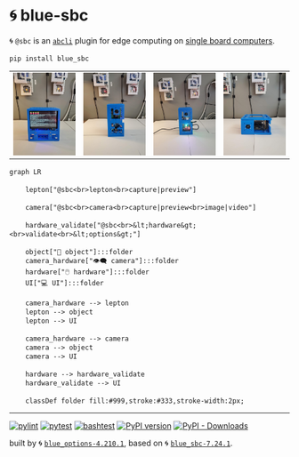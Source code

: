 # 🌀 blue-sbc

🌀 `@sbc` is an [`abcli`](https://github.com/kamangir/awesome-bash-cli) plugin for edge computing on [single board computers](https://github.com/kamangir/blue-bracket). 

```bash
pip install blue_sbc
```

|   |   |   |   |
| --- | --- | --- | --- |
| [![image](https://github.com/kamangir/blue-bracket/raw/main/images/blue3-1.jpg)](https://github.com/kamangir/blue-bracket/blob/main/designs/blue3.md) | [![image](https://github.com/kamangir/blue-bracket/raw/main/images/chenar-grove-1.jpg)](https://github.com/kamangir/blue-bracket/blob/main/designs/chenar-grove.md) | [![image](https://github.com/kamangir/blue-bracket/raw/main/images/cube-1.jpg)](https://github.com/kamangir/blue-bracket/blob/main/designs/cube.md) | [![image](https://github.com/kamangir/blue-bracket/raw/main/images/eye_nano-1.jpg)](https://github.com/kamangir/blue-bracket/blob/main/designs/eye_nano.md) |

```mermaid
graph LR

    lepton["@sbc<br>lepton<br>capture|preview"]

    camera["@sbc<br>camera<br>capture|preview<br>image|video"]

    hardware_validate["@sbc<br>&lt;hardware&gt;<br>validate<br>&lt;options&gt;"]

    object["📂 object"]:::folder
    camera_hardware["👁️‍🗨️ camera"]:::folder
    hardware["🖱️ hardware"]:::folder
    UI["💻 UI"]:::folder

    camera_hardware --> lepton
    lepton --> object
    lepton --> UI

    camera_hardware --> camera
    camera --> object
    camera --> UI

    hardware --> hardware_validate
    hardware_validate --> UI

    classDef folder fill:#999,stroke:#333,stroke-width:2px;
```

---


[![pylint](https://github.com/kamangir/blue-sbc/actions/workflows/pylint.yml/badge.svg)](https://github.com/kamangir/blue-sbc/actions/workflows/pylint.yml) [![pytest](https://github.com/kamangir/blue-sbc/actions/workflows/pytest.yml/badge.svg)](https://github.com/kamangir/blue-sbc/actions/workflows/pytest.yml) [![bashtest](https://github.com/kamangir/blue-sbc/actions/workflows/bashtest.yml/badge.svg)](https://github.com/kamangir/blue-sbc/actions/workflows/bashtest.yml) [![PyPI version](https://img.shields.io/pypi/v/blue-sbc.svg)](https://pypi.org/project/blue-sbc/) [![PyPI - Downloads](https://img.shields.io/pypi/dd/blue-sbc)](https://pypistats.org/packages/blue-sbc)

built by 🌀 [`blue_options-4.210.1`](https://github.com/kamangir/awesome-bash-cli), based on 🌀 [`blue_sbc-7.24.1`](https://github.com/kamangir/blue-sbc).

